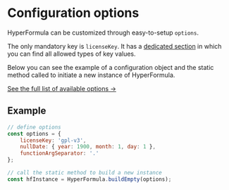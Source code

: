 # Configuration options

HyperFormula can be customized through easy-to-setup `options`.

The only mandatory key is `licenseKey`. It has a
[dedicated section](license-key.md) in which you can find all allowed
types of key values.

Below you can see the example of a configuration object and the
static method called to initiate a new instance of HyperFormula.

[See the full list of available options &#8594;](../api/interfaces/configparams.html)

## Example

```javascript
// define options 
const options = {
    licenseKey: 'gpl-v3',
    nullDate: { year: 1900, month: 1, day: 1 },
    functionArgSeparator: '.'
};

// call the static method to build a new instance
const hfInstance = HyperFormula.buildEmpty(options);
```